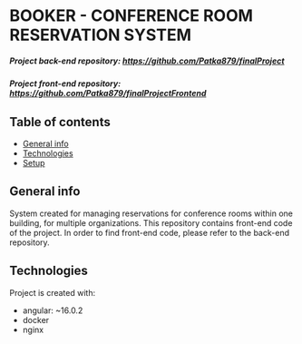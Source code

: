 
# BOOKER - CONFERENCE ROOM RESERVATION SYSTEM
##### Project back-end repository: https://github.com/Patka879/finalProject
##### Project front-end repository: https://github.com/Patka879/finalProjectFrontend


## Table of contents
* [General info](#general-info)
* [Technologies](#technologies)
* [Setup](#setup)

## General info
System created for managing reservations for conference rooms within one building, for multiple organizations.
This repository contains front-end code of the project. In order to find front-end code, please refer to the back-end repository.

## Technologies
Project is created with:
* angular: ~16.0.2
* docker
* nginx



